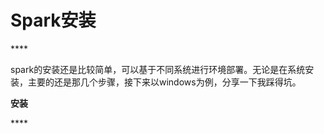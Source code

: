 # Spark安装

\*\*\*\*

spark的安装还是比较简单，可以基于不同系统进行环境部署。无论是在系统安装，主要的还是那几个步骤，接下来以windows为例，分享一下我踩得坑。

**安装**



\*\*\*\*

